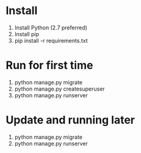 Install
=======
1. Install Python (2.7 preferred)
2. Install pip
3. pip install -r requirements.txt

Run for first time
==================

1. python manage.py migrate
2. python manage.py createsuperuser
3. python manage.py runserver

Update and running later
========================
1. python manage.py migrate
2. python manage.py runserver
